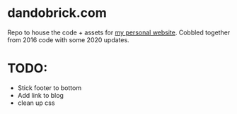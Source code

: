 # dandobrick.com

Repo to house the code + assets for [my personal website](https://dandobrick.com/). Cobbled together from 2016 code with some 2020 updates.

# TODO:
- Stick footer to bottom
- Add link to blog
- clean up css
